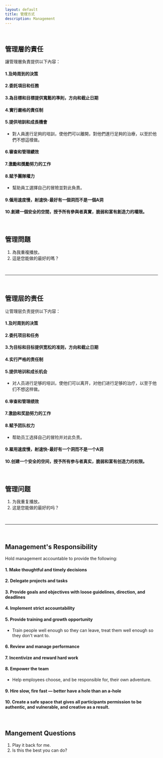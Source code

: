 ```yaml
---
layout: default
title: 管理方式
description: Management
---
```


<a name="zh-tw"></a>

<br>

## 管理層的責任

讓管理層負責提供以下內容：

#### 1.及時周到的決策

#### 2.委託項目和任務

#### 3.為目標和目標提供寬鬆的準則，方向和截止日期

#### 4.實行嚴格的責任制

#### 5.提供培訓和成長機會
* 對人員進行足夠的培訓，使他們可以離開，對他們進行足夠的治療，以至於他們不想這樣做。

#### 6.審查和管理績效

#### 7.激勵和獎勵努力的工作

#### 8.賦予團隊權力
* 幫助員工選擇自己的冒險並對此負責。

#### 9.僱用速度慢，射速快-最好有一個洞而不是一個A洞

#### 10.創建一個安全的空間，授予所有參與者真實，脆弱和富有創造力的權限。

<br>

## 管理問題

1. 為我重複播放。
1. 這是您能做的最好的嗎？

<br>

---

<a name="zh-cn"></a>

<br>

## 管理层的责任

让管理层负责提供以下内容：

#### 1.及时周到的决策

#### 2.委托项目和任务

#### 3.为目标和目标提供宽松的准则，方向和截止日期

#### 4.实行严格的责任制

#### 5.提供培训和成长机会
* 对人员进行足够的培训，使他们可以离开，对他们进行足够的治疗，以至于他们不想这样做。

#### 6.审查和管理绩效

#### 7.激励和奖励努力的工作

#### 8.赋予团队权力
* 帮助员工选择自己的冒险并对此负责。

#### 9.雇用速度慢，射速快-最好有一个洞而不是一个A洞

#### 10.创建一个安全的空间，授予所有参与者真实，脆弱和富有创造力的权限。

<br>

## 管理问题

1. 为我重复播放。
1. 这是您能做的最好的吗？

<br>

---

<a name="en"></a>

<br>

## Management's Responsibility

Hold management accountable to provide the following:

#### 1. Make thoughtful and timely decisions

#### 2. Delegate projects and tasks

#### 3. Provide goals and objectives with loose guidelines, direction, and deadlines

#### 4. Implement strict accountability 

#### 5. Provide training and growth opportunity
* Train people well enough so they can leave, treat them well enough so they don't want to.

#### 6. Review and manage performance 

#### 7. Incentivize and reward hard work 

#### 8. Empower the team
* Help employees choose, and be responsible for,  their own adventure.

#### 9. Hire slow, fire fast — better have a hole than an a-hole

#### 10. Create a safe space that gives all participants permission to be authentic, and vulnerable, and creative as a result.

<br>

## Mangement Questions

1. Play it back for me.
1. Is this the best you can do?

<br>
